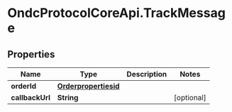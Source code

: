 # OndcProtocolCoreApi.TrackMessage

## Properties
Name | Type | Description | Notes
------------ | ------------- | ------------- | -------------
**orderId** | [**Orderpropertiesid**](Orderpropertiesid.md) |  | 
**callbackUrl** | **String** |  | [optional] 
